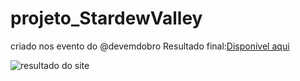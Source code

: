 # projeto_StardewValley
criado nos evento do @devemdobro
Resultado final:[Disponível aqui](https://ketwy.github.io/projeto_StardewValley/) 

![resultado do site](src/imagens/imagem.png)

